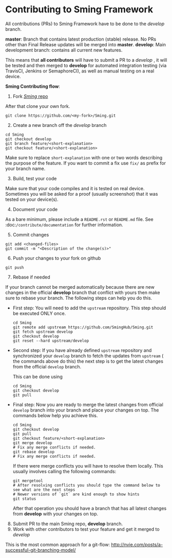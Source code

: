 # Contributing to Sming Framework
All contributions (PRs) to Sming Framework have to be done to the _develop_ branch.

__master__: Branch that contains latest production (stable) release. No PRs other than Final Release updates will be merged into __master__.
__develop__: Main development branch: contains all current new features.

This means that __all contributors__ will have to submit a PR to a _develop_ , it will be tested and then merged to __develop__ for automated integration testing (via TravisCI, Jenkins or SemaphoreCI), as well as manual testing on a real device.

__Sming Contributing flow__:

1. Fork [_Sming_ repo](https://github.com/SmingHub/Sming#fork-destination-box)

  After that clone your own fork.

  `git clone https://github.com/<my-fork>/Sming.git`

2. Create a new branch off the _develop_ branch

  ```
  cd Sming
  git checkout develop
  git branch feature/<short-explanation>
  git checkout feature/<short-explanation>
  ```

  Make sure to replace `short-explanation` with one or two words describing the purpose of the feature.
  If you want to commit a fix use `fix/` as prefix for your branch name.

3. Build, test your code

  Make sure that your code compiles and it is tested on real device. Sometimes you will be asked for a proof (usually screenshot) that it was tested on your device(s).

4. Document your code

  As a bare minimum, please include a `README.rst` or `README.md` file. See :doc:`/contribute/documentation` for further information.

5. Commit changes

  ```
  git add <changed-files>
  git commit -m "<Description of the change(s)>"
  ```

6. Push your changes to your fork on github

  ```
  git push
  ```

7. Rebase if needed

  If your branch cannot be merged automatically because there are new changes in the official __develop__
  branch that conflict with yours then make sure to rebase your branch. The following steps can help
  you do this.

  - First step: 
    You will need to add the `upstream` repository. This step should be executed ONLY once.

    ```
    cd Sming
    git remote add upstream https://github.com/SmingHub/Sming.git 
    git fetch upstream develop
    git checkout develop
    git reset --hard upstream/develop
    ```

  - Second step: 
    If you have already defined `upstream` repository and synchronized your `develop` branch to fetch the updates
    from `upstream` ( the commands above do this) the next step is to get the latest changes from the official `develop` branch.

    This can be done using

    ```
    cd Sming
    git checkout develop
    git pull
    ```

  - Final step: 
    Now you are ready to merge the latest changes from official `develop` branch into your branch and place your changes on top. 
    The commands below help you achieve this.

    ```
    cd Sming
    git checkout develop
    git pull
    git checkout feature/<short-explanation>
    git merge develop
    # Fix any merge conflicts if needed. 
    git rebase develop
    # Fix any merge conflicts if needed.  
    ```

    If there were merge conflicts you will have to resolve them locally. This usually involves calling the following commands:

    ```
    git mergetool
    # After resolving conflicts you should type the command below to see what are the next steps
    # Newer versions of `git` are kind enough to show hints
    git status 
    ```

    After that operation you should have a branch that has all latest changes from __develop__ 
    with your changes on top. 

8. Submit PR to the main Sming repo, __develop__ branch.
9. Work with other contributors to test your feature and get it merged to _develop_

This is the most common approach for a git-flow:
http://nvie.com/posts/a-successful-git-branching-model/
